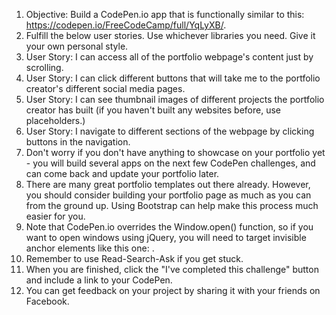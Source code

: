 
1. Objective: Build a CodePen.io app that is functionally similar to this: https://codepen.io/FreeCodeCamp/full/YqLyXB/.
1. Fulfill the below user stories. Use whichever libraries you need. Give it your own personal style.
1. User Story: I can access all of the portfolio webpage's content just by scrolling.
1. User Story: I can click different buttons that will take me to the portfolio creator's different social media pages.
1. User Story: I can see thumbnail images of different projects the portfolio creator has built (if you haven't built any websites before, use placeholders.)
1. User Story: I navigate to different sections of the webpage by clicking buttons in the navigation.
1. Don't worry if you don't have anything to showcase on your portfolio yet - you will build several apps on the next few CodePen challenges, and can come back and update your portfolio later.
1. There are many great portfolio templates out there already. However, you should consider building your portfolio page as much as you can from the ground up. Using Bootstrap can help make this process much easier for you.
1. Note that CodePen.io overrides the Window.open() function, so if you want to open windows using jQuery, you will need to target invisible anchor elements like this one: <a target='_blank'>.
1. Remember to use Read-Search-Ask if you get stuck.
1. When you are finished, click the "I've completed this challenge" button and include a link to your CodePen.
1. You can get feedback on your project by sharing it with your friends on Facebook.